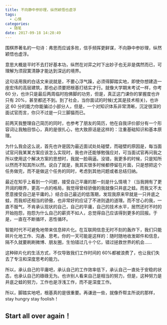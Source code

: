 ```yaml
---
title: 不向静中参妙理，纵然颖悟也虚浮
tags:
  - 心情
categories:
  - 随笔
date: 2017-09-18 14:28:49
---
```


围棋界著名的一句诗：弗思而应诚多败，信手频挥更鲜谋，不向静中参妙理，纵然颖悟也虚浮。

意思大概是平时不去打好基本功，纵然在对弈之时下出妙子也无非是偶然而已，可理解为须寂寞清静才能达到深远的境界。

这句话用我的白话文来说就是，不要心浮气躁，必须得脚踏实地，即使你想建造一座宏伟的高层建筑，那也必须要把根基打结实才行。就像大学期末考试一样，你考 60 分，也许只是最后两周临时抱佛脚的功劳，但是，真正这门课你的掌握度也许只有 20%，甚至都还不到。到了社会，当你面试的时候(尤其是技术相关)，也许这 60 分的能力你能骗过小部分人，但是，一个对知识体系非常清晰，沉淀很深的面试官而言，你只不过是一只三脚猫而已。

<!-- more -->

前两天我整理自己简历的同时，也参考了朋友的简历，他在自我评价部分有一个形容词让我触目惊心，真的是很扎心，他大致原话是这样的：注重基础知识和基本原理。

为什么我会这么说，首先也许是因为最近面试处处碰壁，而碰壁的原因是，每当面试官问我某某方案应该怎么实现时，我也许还能够勉强应对，可当面试官再问我之所以使用这个解决方案的思想时，我就一脸萌逼。没错，我更多的时候，只是知所以然而不知其所以然。说白了就是，我其实很多时候都停留在片面，只是想把这个任务做完，而不是做这个任务的同时，考虑到其他问题或者总结归纳。

最近在知乎上看到一个问题，接受自己平庸的那一刻是什么情境？（当我拥有了更开阔的眼界，更高一点的格局，我觉得曾经骄傲的我就像只井底之蛙。而我又不太愿意接受自己是平庸的。）结合自己最近的低落期，发现我原来早就是一只井底之蛙，而我却还相当的骄傲，也非常好的应证了不进则退的道理。而不甘心的我，一直不服气，不肯承认现状的自己，自己的平庸，自己的技术水平，居然还时不时的开始抱怨，抱怨为什么自己的薪资不如人，总觉得自己应该得到更多的回报。于是，一直在不断循环，恶性循环。

智能时代不可避免地带来信息碎片化。在互联网信息无时不刻的轰炸下，我们只能碎片化地工作、沟通、思考。你的一天可能是这样的：随时随地收发邮件和信息，隔不久就要刷刷微博、朋友圈，生怕错过几十个亿，错过拯救世界的机会……

这种碎片化的生活方式，不仅导致我们工作时间的 60%都被浪费了，也让我们失去了专注和深度思考的能力。

所以，承认自己的平庸吧，承认自己的工作效率低下，承认自己一直处于安稳的状态，也承认自己的碌碌无为。也许别人看来自己是相当的努力，但是，这种努力是井底之蛙的努力，工作也是浮浅工作，而不是深度工作。

所以，脚踏实地吧，根基真的是很重要。再谦逊一些，就像乔帮主所说的那样，stay hungry stay foolish！

## Start all over again！
